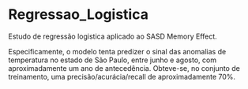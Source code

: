 # Regressao_Logistica
Estudo de regressão logistica aplicado ao SASD Memory Effect.

Especificamente, o modelo tenta predizer o sinal das anomalias de temperatura no estado de São Paulo, entre junho e agosto, com aproximadamente um ano de antecedência.
Obteve-se, no conjunto de treinamento, uma precisão/acurácia/recall de aproximadamente 70%.
